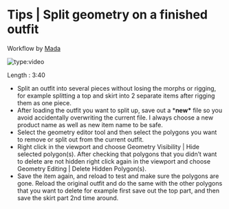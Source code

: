 # Tips | Split geometry on a finished outfit

Workflow by [Mada](https://www.daz3d.com/mada)

![type:video](https://www.youtube.com/embed/FCqj_gnVK5o)

Length : 3:40

- Split an outfit into several pieces without losing the morphs or rigging, for example splitting a top and skirt into 2 separate items after rigging them as one piece.
- After loading the outfit you want to split up, save out a ***new\*** file so you avoid accidentally overwriting the current file. I always choose a new product name as well as new item name to be safe.
- Select the geometry editor tool and then select the polygons you want to remove or split out from the current outfit.
- Right click in the viewport and choose Geometry Visibility | Hide selected polygon(s). After checking that polygons that you didn’t want to delete are not hidden right click again in the viewport and choose Geometry Editing | Delete Hidden Polygon(s).
- Save the item again, and reload to test and make sure the polygons are gone. Reload the original outfit and do the same with the other polygons that you want to delete for example first save out the top part, and then save the skirt part 2nd time around.